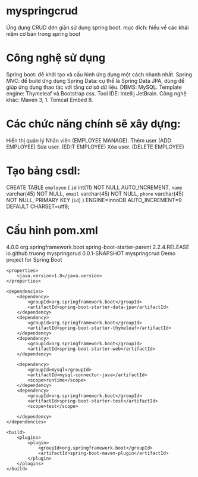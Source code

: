 # myspringcrud
Ứng dụng CRUD đơn giản sử dụng spring boot.
mục đích: hiểu vể các khái niệm cơ bản trong spring boot

# Công nghệ sử dụng
Spring boot: để khởi tạo và cấu hình ứng dụng một cách nhanh nhất.
Spring MVC: để build ứng dụng
Spring Data: cụ thể là Spring Data JPA, dùng để giúp ứng dụng thao tác với tầng cơ sở dữ liệu.
DBMS: MySQL.
Template engine: Thymeleaf và Bootstrap css.
Tool IDE: Intellij JetBrain.
Công nghệ khác: Maven 3, 1. Tomcat Embed 8.
  
# Các chức năng chính sẽ xây dựng:
  Hiển thị quản lý Nhân viên (EMPLOYEE MANAGE).
  Thêm user (ADD EMPLOYEE)
  Sửa user. (EDIT EMPLOYEE)
  Xóa user. (DELETE EMPLOYEE)

# Tạo bảng csdl:
  CREATE TABLE `employee` (
    `id` int(11) NOT NULL AUTO_INCREMENT,
    `name` varchar(45) NOT NULL,
    `email` varchar(45) NOT NULL,
    `phone` varchar(45) NOT NULL,
    PRIMARY KEY (`id`)
  ) ENGINE=InnoDB AUTO_INCREMENT=9 DEFAULT CHARSET=utf8;

# Cấu hinh pom.xml
<?xml version="1.0" encoding="UTF-8"?>
<project xmlns="http://maven.apache.org/POM/4.0.0" xmlns:xsi="http://www.w3.org/2001/XMLSchema-instance"
         xsi:schemaLocation="http://maven.apache.org/POM/4.0.0 https://maven.apache.org/xsd/maven-4.0.0.xsd">
    <modelVersion>4.0.0</modelVersion>
    <parent>
        <groupId>org.springframework.boot</groupId>
        <artifactId>spring-boot-starter-parent</artifactId>
        <version>2.2.4.RELEASE</version>
        <relativePath/> <!-- lookup parent from repository -->
    </parent>
    <groupId>io.github.truong</groupId>
    <artifactId>myspringcrud</artifactId>
    <version>0.0.1-SNAPSHOT</version>
    <name>myspringcrud</name>
    <description>Demo project for Spring Boot</description>

    <properties>
        <java.version>1.8</java.version>
    </properties>

    <dependencies>
        <dependency>
            <groupId>org.springframework.boot</groupId>
            <artifactId>spring-boot-starter-data-jpa</artifactId>
        </dependency>
        <dependency>
            <groupId>org.springframework.boot</groupId>
            <artifactId>spring-boot-starter-thymeleaf</artifactId>
        </dependency>
        <dependency>
            <groupId>org.springframework.boot</groupId>
            <artifactId>spring-boot-starter-web</artifactId>
        </dependency>

        <dependency>
            <groupId>mysql</groupId>
            <artifactId>mysql-connector-java</artifactId>
            <scope>runtime</scope>
        </dependency>
        <dependency>
            <groupId>org.springframework.boot</groupId>
            <artifactId>spring-boot-starter-test</artifactId>
            <scope>test</scope>
<!--            <exclusions>-->
<!--                <exclusion>-->
<!--                    <groupId>org.junit.vintage</groupId>-->
<!--                    <artifactId>junit-vintage-engine</artifactId>-->
<!--                </exclusion>-->
<!--            </exclusions>-->
        </dependency>
    </dependencies>

    <build>
        <plugins>
            <plugin>
                <groupId>org.springframework.boot</groupId>
                <artifactId>spring-boot-maven-plugin</artifactId>
            </plugin>
        </plugins>
    </build>

</project>
